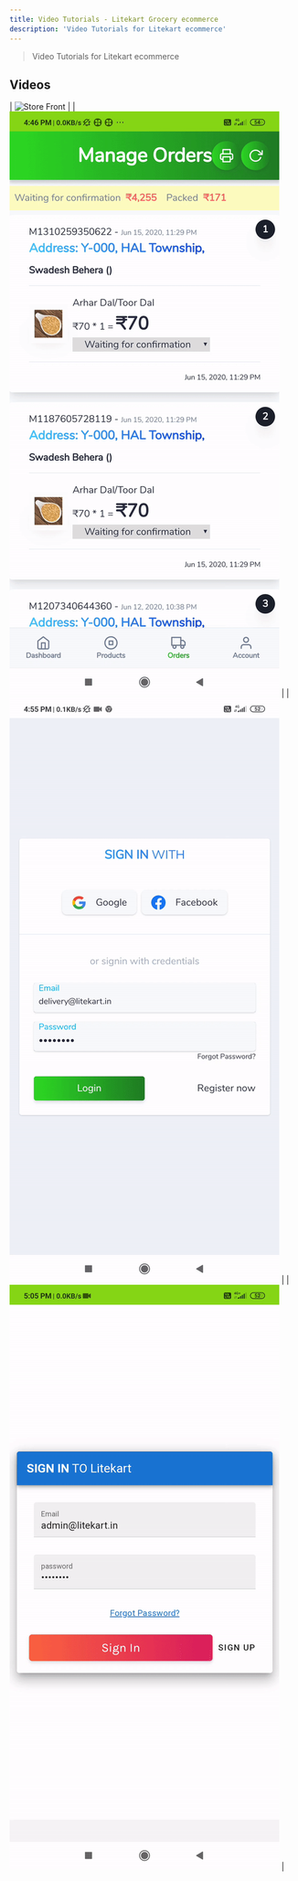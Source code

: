 ```yaml
---
title: Video Tutorials - Litekart Grocery ecommerce
description: 'Video Tutorials for Litekart ecommerce'
---
```


> Video Tutorials for Litekart ecommerce

<!-- |                                                                                                                              |                                                                                                                        |                                                                                                                              |
| ---------------------------------------------------------------------------------------------------------------------------- | ---------------------------------------------------------------------------------------------------------------------- | ---------------------------------------------------------------------------------------------------------------------------- |
| ![Store Front](https://raw.githubusercontent.com/itswadesh/litekart-docs-md/master/videos/litekart-graocery-store-front.gif) | ![Vendor APP](https://raw.githubusercontent.com/itswadesh/litekart-docs-md/master/videos/litekart-graocery-vendor.gif) | ![Delivery Panel](https://raw.githubusercontent.com/itswadesh/litekart-docs-md/master/videos/litekart-graocery-delivery.gif) |  |
| ![Admin Panel](https://raw.githubusercontent.com/itswadesh/litekart-docs-md/master/videos/litekart-graocery-admin.gif)       |
|                                                                                                                              |                                                                                                                        |                                                                                                                              | -->

## Videos

| ![Store Front](https://raw.githubusercontent.com/itswadesh/litekart-docs-md/master/videos/litekart-graocery-store-front.gif) |
| ![Vendor APP](https://raw.githubusercontent.com/itswadesh/litekart-docs-md/master/videos/litekart-graocery-vendor.gif) |
| ![Delivery Panel](https://raw.githubusercontent.com/itswadesh/litekart-docs-md/master/videos/litekart-graocery-delivery.gif) |
| ![Admin Panel](https://raw.githubusercontent.com/itswadesh/litekart-docs-md/master/videos/litekart-graocery-admin.gif) |
